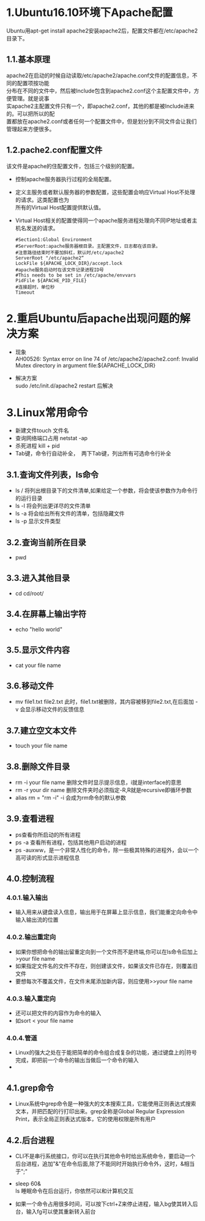 
# **1.Ubuntu16.10环境下Apache配置** 
  Ubuntu用apt-get install apache2安装apache2后，配置文件都在/etc/apache2目录下。

## 1.1.基本原理
  apache2在启动的时候自动读取/etc/apache2/apache.conf文件的配置信息，不同的配置项按功能  
  分布在不同的文件中，然后被Include包含到apache2.conf这个主配置文件中，方便管理。就是说事  
  实apache2主配置文件只有一个，即apache2.conf，其他的都是被Include进来的。可以把所以的配  
  置都放在apache2.conf或者任何一个配置文件中，但是划分到不同文件会让我们管理起来方便很多。
  
## 1.2.pache2.conf配置文件
  该文件是apache的住配置文件，包括三个级别的配置。
* 控制apache服务器执行过程的全局配置。
* 定义主服务或者默认服务器的参数配置，这些配置会响应Virtual Host不处理的请求。这类配置也为  
  所有的Virtual Host配置提供默认值。
* Virtual Host相关的配置使得同一个apache服务进程处理向不同IP地址或者主机名发送的请求。

  `#Section1:Global Environment`  
  `#ServerRoot:apache服务器根目录。主配置文件，日志都在该目录。`  
  `#注意路径结束时不要加斜杠，默认时/etc/apache2`  
  `ServerRoot "/etc/apache2“`  
  `LockFile ${APACHE_LOCK_DIR}/accept.lock`  
  `#apache服务启动时在该文件记录进程ID号`  
  `#This needs to be set in /etc/apache/envvars`  
  `PidFile ${APACHE_PID_FILE}`  
  `#连接超时，单位秒`  
  `Timeout`  
  
# **2.重启Ubuntu后apache出现问题的解决方案**  

* 现象  
AH00526: Syntax error on line 74 of /etc/apache2/apache2.conf:
Invalid Mutex directory in argument file:${APACHE_LOCK_DIR} 

* 解决方案  
sudo /etc/init.d/apache2 restart 后解决  

# **3.Linux常用命令**   
* 新建文件touch 文件名  
* 查询网络端口占用 netstat -ap
* 杀死进程 kill + pid  
* Tab键，命令行自动补全，  两下Tab键，列出所有可选命令行补全  

## 3.1.查询文件列表，ls命令  
* ls / 将列出根目录下的文件清单,如果给定一个参数，将会使该参数作为命令行的运行目录  
* ls -l 将会列出更详尽的文件清单
* ls -a 将会给出所有文件的清单，包括隐藏文件  
* ls -p 显示文件类型  

## 3.2.查询当前所在目录  
* pwd  

## 3.3.进入其他目录  
* cd cd/root/  

## 3.4.在屏幕上输出字符  
* echo "hello world"

## 3.5.显示文件内容  
*  cat your file name  

## 3.6.移动文件  
* mv file1.txt file2.txt 此时，file1.txt被删除，其内容被移到file2.txt,在后面加 -v 会显示移动文件的反馈信息  

## 3.7.建立空文本文件  
* touch  your file name  

## 3.8.删除文件目录  
* rm -i  your file name 删除文件时显示提示信息，i就是interface的意思
* rm -r your dir name 删除文件夹时必须指定-R,R就是recursive即循环参数  
* alias rm = "rm -i" -i 会成为rm命令的默认参数  

## 3.9.查看进程  
* ps查看你所启动的所有进程  
* ps -a 查看所有进程，包括其他用户启动的进程  
* ps -auxww，是一个非常人性化的命令，除一些极其特殊的进程外，会以一个高可读的形式显示进程信息  

## 4.0.控制流程  

### 4.0.1.输入输出  
* 输入用来从键盘读入信息，输出用于在屏幕上显示信息，我们能重定向命令中输入输出流的位置  

### 4.0.2.输出重定向  
* 如果你想把命令的输出留重定向到一个文件而不是终端,你可以在ls命令后加上 >your file name  
* 如果指定文件名的文件不存在，则创建该文件，如果该文件已存在，则覆盖旧文件
* 要想每次不覆盖文件，在文件末尾添加新内容，则应使用>>your file name  

### 4.0.3.输入重定向  
* 还可以把文件的内容作为命令的输入  
* 如sort < your file name  

### 4.0.4.管道  
* Linux的强大之处在于能把简单的命令组合成复杂的功能，通过键盘上的\|符号完成，即把前一个命令的输出当做后一个命令的输入  
* 

## 4.1.grep命令  
* Linux系统中grep命令是一种强大的文本搜索工具，它能使用正则表达式搜索文本，并把匹配的行打印出来。grep全称是Global Regular Expression Print，表示全局正则表达式版本，它的使用权限是所有用户  

## 4.2.后台进程  
* CLI不是串行系统接口，你可以在执行其他命令时给出系统命令，要启动一个后台进程，追加"\&"在命令后面,除了不能同时开始执行命令外，这时，\&相当于";"
* sleep 60&  
ls 
睡眠命令在后台运行，你依然可以和计算机交互

* 如果一个命令占用很多时间，可以按下ctrl+Z来停止进程，输入bg使其转入后台，输入fg可以使其重新转入前台
